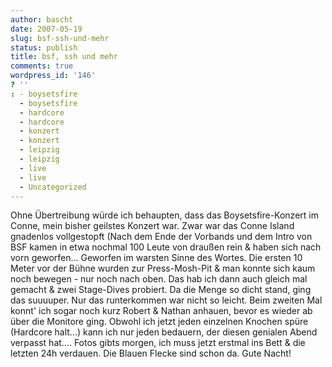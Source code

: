 ```yaml
---
author: bascht
date: 2007-05-19
slug: bsf-ssh-und-mehr
status: publish
title: bsf, ssh und mehr
comments: true
wordpress_id: '146'
? ''
: - boysetsfire
  - boysetsfire
  - hardcore
  - hardcore
  - konzert
  - konzert
  - leipzig
  - leipzig
  - live
  - live
  - Uncategorized
---
```


Ohne Übertreibung würde ich behaupten, dass das Boysetsfire-Konzert
im Conne, mein bisher geilstes Konzert war. Zwar war das Conne
Island gnadenlos vollgestopft (Nach dem Ende der Vorbands und dem
Intro von BSF kamen in etwa nochmal 100 Leute von draußen rein &
haben sich nach vorn geworfen... Geworfen im warsten Sinne des
Wortes. Die ersten 10 Meter vor der Bühne wurden zur Press-Mosh-Pit
& man konnte sich kaum noch bewegen - nur noch nach oben. Das hab
ich dann auch gleich mal gemacht & zwei Stage-Dives probiert. Da
die Menge so dicht stand, ging das suuuuper. Nur das runterkommen
war nicht so leicht. Beim zweiten Mal konnt' ich sogar noch kurz
Robert & Nathan anhauen, bevor es wieder ab über die Monitore ging.
Obwohl ich jetzt jeden einzelnen Knochen spüre (Hardcore halt...)
kann ich nur jeden bedauern, der diesen genialen Abend verpasst
hat.... Fotos gibts morgen, ich muss jetzt erstmal ins Bett & die
letzten 24h verdauen. Die Blauen Flecke sind schon da. Gute Nacht!


